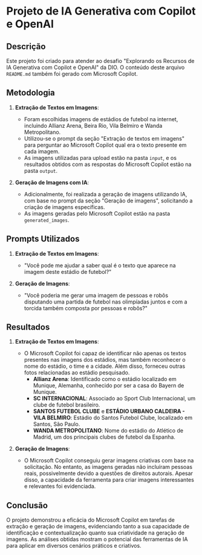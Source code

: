 # Projeto de IA Generativa com Copilot e OpenAI

## Descrição

Este projeto foi criado para atender ao desafio "Explorando os Recursos de IA Generativa com Copilot e OpenAI" da DIO. O conteúdo deste arquivo `README.md` também foi gerado com Microsoft Copilot.

## Metodologia

1. **Extração de Textos em Imagens**:
   - Foram escolhidas imagens de estádios de futebol na internet, incluindo Allianz Arena, Beira Rio, Vila Belmiro e Wanda Metropolitano.
   - Utilizou-se o prompt da seção "Extração de textos em imagens" para perguntar ao Microsoft Copilot qual era o texto presente em cada imagem.
   - As imagens utilizadas para upload estão na pasta `input`, e os resultados obtidos com as respostas do Microsoft Copilot estão na pasta `output`.

2. **Geração de Imagens com IA**:
   - Adicionalmente, foi realizada a geração de imagens utilizando IA, com base no prompt da seção "Geração de imagens", solicitando a criação de imagens específicas.
   - As imagens geradas pelo Microsoft Copilot estão na pasta `generated_images`.

## Prompts Utilizados

1. **Extração de Textos em Imagens**:
   - "Você pode me ajudar a saber qual é o texto que aparece na imagem deste estádio de futebol?"

2. **Geração de Imagens**:
   - "Você poderia me gerar uma imagem de pessoas e robôs disputando uma partida de futebol nas olimpíadas juntos e com a torcida também composta por pessoas e robôs?"

## Resultados

1. **Extração de Textos em Imagens**:
   - O Microsoft Copilot foi capaz de identificar não apenas os textos presentes nas imagens dos estádios, mas também reconhecer o nome do estádio, o time e a cidade. Além disso, forneceu outras fotos relacionadas ao estádio pesquisado.
     - **Allianz Arena**: Identificado como o estádio localizado em Munique, Alemanha, conhecido por ser a casa do Bayern de Munique.
     - **SC INTERNACIONAL**: Associado ao Sport Club Internacional, um clube de futebol brasileiro.
     - **SANTOS FUTEBOL CLUBE** e **ESTÁDIO URBANO CALDEIRA - VILA BELMIRO**: Estádio do Santos Futebol Clube, localizado em Santos, São Paulo.
     - **WANDA METROPOLITANO**: Nome do estádio do Atlético de Madrid, um dos principais clubes de futebol da Espanha.

2. **Geração de Imagens**:
   - O Microsoft Copilot conseguiu gerar imagens criativas com base na solicitação. No entanto, as imagens geradas não incluíram pessoas reais, possivelmente devido a questões de direitos autorais. Apesar disso, a capacidade da ferramenta para criar imagens interessantes e relevantes foi evidenciada.

## Conclusão

O projeto demonstrou a eficácia do Microsoft Copilot em tarefas de extração e geração de imagens, evidenciando tanto a sua capacidade de identificação e contextualização quanto sua criatividade na geração de imagens. As análises obtidas mostram o potencial das ferramentas de IA para aplicar em diversos cenários práticos e criativos.
